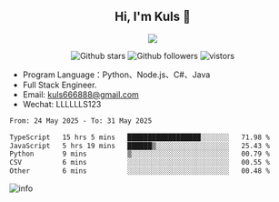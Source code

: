 <h2 align="center"> Hi, I'm Kuls 👋 </h2>
<p align="center">
    <p align="center">
        <img src=" https://avatars.githubusercontent.com/u/42165104?s=460&u=5c7fbf0bce7d4b38a15a44676e6f64b529e47598&v=4"/>
    </p>
    <p align="center">
      <img src="https://img.shields.io/github/stars/hellokuls?style=social" alt="Github stars" />
      <img src="https://img.shields.io/github/followers/hellokuls?style=social" alt="Github followers" />
      <img src="https://visitor-badge.glitch.me/badge?page_id=hellokuls.readme" alt="vistors" />
    </p>
</p>

- Program Language：Python、Node.js、C#、Java
- Full Stack Engineer.
- Email: kuls666888@gmail.com
- Wechat: LLLLLLS123

<!--START_SECTION:waka-->

```txt
From: 24 May 2025 - To: 31 May 2025

TypeScript   15 hrs 5 mins   ██████████████████░░░░░░░   71.98 %
JavaScript   5 hrs 19 mins   ██████▒░░░░░░░░░░░░░░░░░░   25.43 %
Python       9 mins          ▒░░░░░░░░░░░░░░░░░░░░░░░░   00.79 %
CSV          6 mins          ░░░░░░░░░░░░░░░░░░░░░░░░░   00.55 %
Other        6 mins          ░░░░░░░░░░░░░░░░░░░░░░░░░   00.48 %
```

<!--END_SECTION:waka-->

![info](https://github-readme-stats.vercel.app/api?username=hellokuls&show_icons=true&count_private=true&hide=prs&theme=default_repocard)


